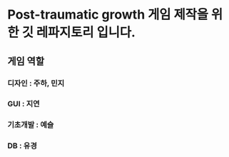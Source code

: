 # Post-traumatic growth 게임 제작을 위한 깃 레파지토리 입니다.

## 게임 역할
### 디자인 : 주하, 민지
### GUI : 지연
### 기초개발 : 예슬
### DB : 유경
